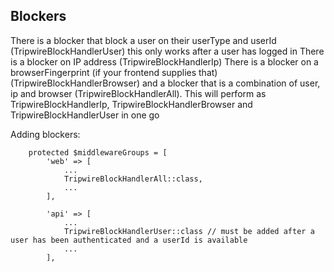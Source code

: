 
## Blockers
There is a blocker that block a user on their userType and userId (TripwireBlockHandlerUser) this only works after a user has logged in
There is a blocker on IP address (TripwireBlockHandlerIp)
There is a blocker on a browserFingerprint (if your frontend supplies that) (TripwireBlockHandlerBrowser)
and a blocker that is a combination of user, ip and browser (TripwireBlockHandlerAll). This will perform as TripwireBlockHandlerIp, TripwireBlockHandlerBrowser and TripwireBlockHandlerUser in one go


Adding blockers:
```
    protected $middlewareGroups = [
        'web' => [
            ...
            TripwireBlockHandlerAll::class,
            ...
        ],

        'api' => [
            ...
            TripwireBlockHandlerUser::class // must be added after a user has been authenticated and a userId is available
            ...
        ],
```
